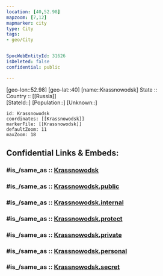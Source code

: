 ```yaml
---
location: [40,52.98] 
mapzoom: [7,12] 
mapmarker: city 
type: City
tags:
- geo/City


SpocWebEntityId: 31626
isDeleted: false
confidential: public

---
```

[geo-lon::52.98] 
[geo-lat::40] 
[name::Krassnowodsk] 
State ::  
Country :: [[Russia]]  
[StateId::] 
[Population::] 
[Unknown::] 


```leaflet
id: Krassnowodsk
coordinates: [[Krassnowodsk]] 
markerFile: [[Krassnowodsk]] 
defaultZoom: 11 
maxZoom: 18
```


## Confidential Links & Embeds: 

### #is_/same_as :: [Krassnowodsk](/_Standards/Earth/Continent/Asia/Asia~Central/Turkmenistan/provinces~Turkmenistan/Balkan/City/Krassnowodsk.md) 

### #is_/same_as :: [Krassnowodsk.public](/_public/Earth/Continent/Asia/Asia~Central/Turkmenistan/provinces~Turkmenistan/Balkan/City/Krassnowodsk.public.md) 

### #is_/same_as :: [Krassnowodsk.internal](/_internal/Earth/Continent/Asia/Asia~Central/Turkmenistan/provinces~Turkmenistan/Balkan/City/Krassnowodsk.internal.md) 

### #is_/same_as :: [Krassnowodsk.protect](/_protect/Earth/Continent/Asia/Asia~Central/Turkmenistan/provinces~Turkmenistan/Balkan/City/Krassnowodsk.protect.md) 

### #is_/same_as :: [Krassnowodsk.private](/_private/Earth/Continent/Asia/Asia~Central/Turkmenistan/provinces~Turkmenistan/Balkan/City/Krassnowodsk.private.md) 

### #is_/same_as :: [Krassnowodsk.personal](/_personal/Earth/Continent/Asia/Asia~Central/Turkmenistan/provinces~Turkmenistan/Balkan/City/Krassnowodsk.personal.md) 

### #is_/same_as :: [Krassnowodsk.secret](/_secret/Earth/Continent/Asia/Asia~Central/Turkmenistan/provinces~Turkmenistan/Balkan/City/Krassnowodsk.secret.md)

